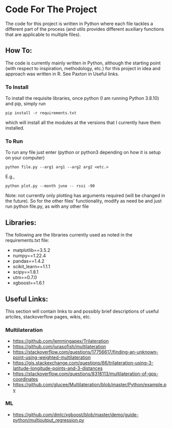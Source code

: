 # Code For The Project 
The code for this project is written in Python where each file tackles a different part of the process (and utils provides different auxiliary functions that are applicable to multiple files). 

## How To:

The code is currently mainly written in Python, although the starting point (with respect to inspiration, methodology, etc.) for this project in idea and approach was written in R. See Paxton in Useful links.

### To Install
To install the requisite libraries, once python (I am running Python 3.8.10) and pip, simply run 

    pip install -r requirements.txt

which will install all the modules at the versions that I currently have them installed.

### To Run

To run any file just enter (python or python3 depending on how it is setup on your computer)

    python file.py --arg1 arg1 --arg2 arg2 <etc.>

E.g.,

    python plot.py --month june -- rssi -90

Note: not currently only plotting has arguments required (will be changed in the future). So for the other files' functionality, modify as need be and just run python file.py, as with any other file

## Libraries:
The following are the libraries currently used as noted in the requirements.txt file:

* matplotlib==3.5.2
* numpy==1.22.4
* pandas==1.4.2
* scikit_learn==1.1.1
* scipy==1.8.1
* utm==0.7.0
* xgboost==1.6.1


## Useful Links:
This section will contain links to and possibly brief descriptions of useful artciles, stackoverflow pages, wikis, etc. 

### Multilateration
* https://github.com/lemmingapex/Trilateration
* https://github.com/jurasofish/multilateration
* https://stackoverflow.com/questions/17756617/finding-an-unknown-point-using-weighted-multilateration
* https://gis.stackexchange.com/questions/66/trilateration-using-3-latitude-longitude-points-and-3-distances
* https://stackoverflow.com/questions/8318113/multilateration-of-gps-coordinates
* https://github.com/glucee/Multilateration/blob/master/Python/example.py

### ML
* https://github.com/dmlc/xgboost/blob/master/demo/guide-python/multioutput_regression.py

